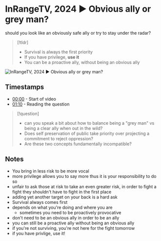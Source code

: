 # InRangeTV, 2024 ▶ Obvious ally or grey man?
should you look like an obviously safe ally or try to stay under the radar?

>[!tldr]
>- Survival is always the first priority
>- If you have privilege, **use it**
>- You can be a proactive ally, without being an obvious ally

![InRangeTV, 2024 ▶ Obvious ally or grey man?](https://youtu.be/Jp-g0s-mBBw)

## Timestamps
- [00:00](https://www.youtube.com/watch?v=Jp-g0s-mBBw&feature=youtu.be&t=00m00s) - Start of video
- [01:10](https://www.youtube.com/watch?v=Jp-g0s-mBBw&feature=youtu.be&t=01m10s) - Reading the question

>[!question]
>- can you speak a bit about how to balance being a "grey man" vs being a clear ally when out in the wild? 
>- Does self preservation of public take priority over projecting a commitment to reject oppression? 
>- Are these two concepts fundamentally incompatible?
## Notes
- You bring in less risk to be more vocal
- more privilege allows you to say more thus it is your responsibility to do so
- unfair to ask those at risk to take an even greater risk, in order to fight a fight they shouldn't have to fight in the first place
- adding yet another target on your back is a hard ask
- Survival always comes first
- depends on what you're doing and where you are
	- sometimes you need to be proactively provocative
- don't need to be an obvious ally in order to be an ally
- you can still be a proactive ally without being an obvious ally
- if you're not surviving, you're not here for the fight tomorrow
- if you have privlige, use it!